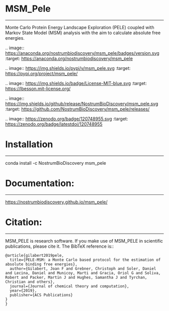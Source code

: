 # MSM_Pele
--------------
Monte Carlo Protein Energy Landscape Exploration (PELE) coupled with Markov State Model (MSM) analysis  with the aim to calculate absolute free energies.

.. image:: https://anaconda.org/nostrumbiodiscovery/msm_pele/badges/version.svg
       :target: https://anaconda.org/nostrumbiodiscovery/msm_pele

.. image:: https://img.shields.io/pypi/v/msm_pele.svg
       :target: https://pypi.org/project/msm_pele/

.. image:: https://img.shields.io/badge/License-MIT-blue.svg
       :target: https://lbesson.mit-license.org/

.. image:: https://img.shields.io/github/release/NostrumBioDiscovery/msm_pele.svg
       :target: https://github.com/NostrumBioDiscovery/msm_pele/releases/

.. image:: https://zenodo.org/badge/120748955.svg
       :target: https://zenodo.org/badge/latestdoi/120748955


# Installation
-------------------

conda install -c NostrumBioDiscovery msm_pele

# Documentation:
------------------

https://nostrumbiodiscovery.github.io/msm_pele/


# Citation:
------------

MSM_PELE is research software. If you make use of MSM_PELE in scientific publications, please cite it. The BibTeX reference is::

    @article{gilabert2019pele,
      title={PELE-MSM: a Monte Carlo based protocol for the estimation of absolute binding free energies},
      author={Gilabert, Joan F and Grebner, Christoph and Soler, Daniel and Lecina, Daniel and Municoy, Marti and Gracia, Oriol G and Soliva, Robert and Packer, Martin J and Hughes, Samantha J and Tyrchan, Christian and others},
      journal={Journal of chemical theory and computation},
      year={2019},
      publisher={ACS Publications}
    }
    }
